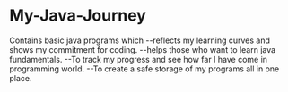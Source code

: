 # My-Java-Journey
Contains basic java programs which 
  --reflects my learning curves and shows my commitment for coding.
  --helps those who want to learn java fundamentals.
  --To track my progress and see how far I have come in programming world.
  --To create a safe storage of my programs all in one place.
  
